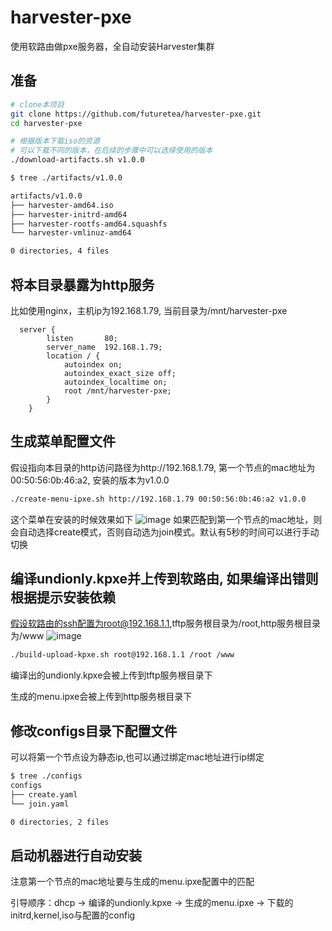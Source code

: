 # harvester-pxe
使用软路由做pxe服务器，全自动安装Harvester集群

## 准备
```bash
# clone本项目
git clone https://github.com/futuretea/harvester-pxe.git
cd harvester-pxe

# 根据版本下载iso的资源
# 可以下载不同的版本，在后续的步骤中可以选择使用的版本
./download-artifacts.sh v1.0.0

```
```bash
$ tree ./artifacts/v1.0.0

artifacts/v1.0.0
├── harvester-amd64.iso
├── harvester-initrd-amd64
├── harvester-rootfs-amd64.squashfs
└── harvester-vmlinuz-amd64

0 directories, 4 files

```

## 将本目录暴露为http服务
比如使用nginx，主机ip为192.168.1.79, 当前目录为/mnt/harvester-pxe
```nginx
  server {
        listen       80;
        server_name  192.168.1.79;
        location / {
        	autoindex on;
        	autoindex_exact_size off;
        	autoindex_localtime on;
        	root /mnt/harvester-pxe;
        }
    }
```

## 生成菜单配置文件
假设指向本目录的http访问路径为http://192.168.1.79, 第一个节点的mac地址为00:50:56:0b:46:a2, 安装的版本为v1.0.0
```bash
./create-menu-ipxe.sh http://192.168.1.79 00:50:56:0b:46:a2 v1.0.0
```
这个菜单在安装的时候效果如下
![image](https://user-images.githubusercontent.com/15064560/114909046-4c9e9b80-9e4f-11eb-9d59-e256bc114aa9.png)
如果匹配到第一个节点的mac地址，则会自动选择create模式，否则自动选为join模式。默认有5秒的时间可以进行手动切换

## 编译undionly.kpxe并上传到软路由, 如果编译出错则根据提示安装依赖
假设软路由的ssh配置为root@192.168.1.1,tftp服务根目录为/root,http服务根目录为/www
![image](https://user-images.githubusercontent.com/15064560/114910456-83c17c80-9e50-11eb-97a5-74ed9bd35849.png)

```bash
./build-upload-kpxe.sh root@192.168.1.1 /root /www
```
编译出的undionly.kpxe会被上传到tftp服务根目录下

生成的menu.ipxe会被上传到http服务根目录下


## 修改configs目录下配置文件
可以将第一个节点设为静态ip,也可以通过绑定mac地址进行ip绑定
```bash
$ tree ./configs
configs
├── create.yaml
└── join.yaml

0 directories, 2 files
```

## 启动机器进行自动安装
注意第一个节点的mac地址要与生成的menu.ipxe配置中的匹配

引导顺序：dhcp -> 编译的undionly.kpxe -> 生成的menu.ipxe -> 下载的initrd,kernel,iso与配置的config

